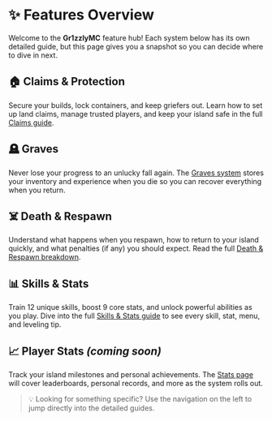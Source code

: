 # ✨ Features Overview

Welcome to the **Gr1zzlyMC** feature hub! Each system below has its own detailed guide, but this page gives you a snapshot so you can decide where to dive in next.

## 🏠 Claims & Protection
Secure your builds, lock containers, and keep griefers out. Learn how to set up land claims, manage trusted players, and keep your island safe in the full [Claims guide](features/claims.md).

## 🪦 Graves
Never lose your progress to an unlucky fall again. The [Graves system](features/graves.md) stores your inventory and experience when you die so you can recover everything when you return.

## ☠️ Death & Respawn
Understand what happens when you respawn, how to return to your island quickly, and what penalties (if any) you should expect. Read the full [Death & Respawn breakdown](features/death-and-respawn.md).

## 📊 Skills & Stats
Train 12 unique skills, boost 9 core stats, and unlock powerful abilities as you play. Dive into the full [Skills & Stats guide](features/skills.md) to see every skill, stat, menu, and leveling tip.

## 📈 Player Stats *(coming soon)*
Track your island milestones and personal achievements. The [Stats page](features/stats.md) will cover leaderboards, personal records, and more as the system rolls out.

> 💡 Looking for something specific? Use the navigation on the left to jump directly into the detailed guides.
